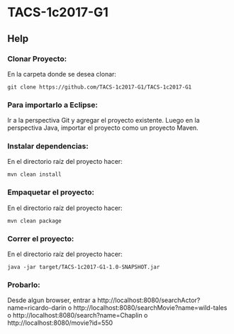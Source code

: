 # TACS-1c2017-G1

## Help
### Clonar Proyecto:
  En la carpeta donde se desea clonar:
  ```
  git clone https://github.com/TACS-1c2017-G1/TACS-1c2017-G1
  ```
  
### Para importarlo a Eclipse:
  Ir a la perspectiva Git y agregar el proyecto existente.
  Luego en la perspectiva Java, importar el proyecto como un proyecto Maven.
  
### Instalar dependencias:
  En el directorio raíz del proyecto hacer:
  ```
  mvn clean install
  ```

### Empaquetar el proyecto:
  En el directorio raíz del proyecto hacer:
  ```
  mvn clean package
  ```

### Correr el proyecto:
  En el directorio raíz del proyecto hacer:
  ```
  java -jar target/TACS-1c2017-G1-1.0-SNAPSHOT.jar
  ```

### Probarlo:
  Desde algun browser, entrar a http://localhost:8080/searchActor?name=ricardo-darin
  o http://localhost:8080/searchMovie?name=wild-tales
  o http://localhost:8080/search?name=Chaplin
  o http://localhost:8080/movie?id=550
